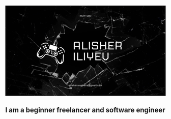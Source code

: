 ![Header](https://github.com/MVP-404/MVP-404/blob/main/accets/header.png)


## I am a beginner freelancer and software engineer